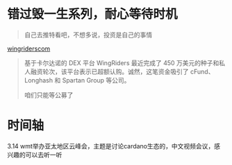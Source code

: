 # 错过毁一生系列，耐心等待时机
> 自己去推特看吧，不想多说，投资是自己的事情

[wingriderscom](https://twitter.com/wingriderscom)
> 基于卡尔达诺的 DEX 平台 WingRiders 最近完成了 450 万美元的种子和私人融资轮次，该平台表示已超额认购。诚然，这笔资金吸引了 cFund、Longhash 和 Spartan Group 等公司。
> 
> 咱们只能等公募了



# 时间轴

3.14 wmt举办亚太地区云峰会，主题是讨论cardano生态的，中文视频会议，感兴趣的可以去听一听


